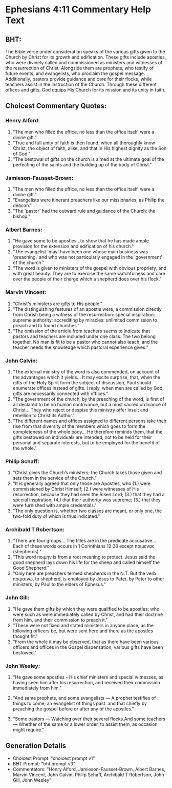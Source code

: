 # Ephesians 4:11 Commentary Help Text

## BHT:
The Bible verse under consideration speaks of the various gifts given to the Church by Christ for its growth and edification. These gifts include apostles, who were divinely called and commissioned as ministers and witnesses of the resurrection of Christ. Alongside them are prophets, who testify of future events, and evangelists, who proclaim the gospel message. Additionally, pastors provide guidance and care for their flocks, while teachers assist in the instruction of the Church. Through these different offices and gifts, God equips His Church for its mission and its unity in faith.

## Choicest Commentary Quotes:
### Henry Alford:
1. "The men who filled the office, no less than the office itself, were a divine gift."
2. "True and full unity of faith is then found, when all thoroughly know Christ, the object of faith, alike, and that in His highest dignity as the Son of God."
3. "The bestowal of gifts on the church is aimed at the ultimate goal of the perfecting of the saints and the building up of the body of Christ."

### Jamieson-Fausset-Brown:
1. "The men who filled the office, no less than the office itself, were a divine gift."
2. "Evangelists were itinerant preachers like our missionaries, as Philip the deacon."
3. "The 'pastor' had the outward rule and guidance of the Church: the bishop."

### Albert Barnes:
1. "He gave some to be apostles...to show that he has made ample provision for the extension and edification of his church." 
2. "The evangelist 'may' have been one whose main business was 'preaching,' and who was not particularly engaged in the 'government' of the church."
3. "The word is given to ministers of the gospel with obvious propriety, and with great beauty. They are to exercise the same watchfulness and care over the people of their charge which a shepherd does over his flock."

### Marvin Vincent:
1. "Christ's ministers are gifts to His people."
2. "The distinguishing features of an apostle were, a commission directly from Christ: being a witness of the resurrection: special inspiration: supreme authority: accrediting by miracles: unlimited commission to preach and to found churches."
3. "The omission of the article from teachers seems to indicate that pastors and teachers are included under one class. The two belong together. No man is fit to be a pastor who cannot also teach, and the teacher needs the knowledge which pastoral experience gives."

### John Calvin:
1. "The external ministry of the word is also commended, on account of the advantages which it yields... It may excite surprise, that, when the gifts of the Holy Spirit form the subject of discussion, Paul should enumerate offices instead of gifts. I reply, when men are called by God, gifts are necessarily connected with offices."
2. "The government of the church, by the preaching of the word, is first of all declared to be no human contrivance, but a most sacred ordinance of Christ... They who reject or despise this ministry offer insult and rebellion to Christ its Author."
3. "The different names and offices assigned to different persons take their rise from that diversity of the members which goes to form the completeness of the whole body... He therefore reminds them, that the gifts bestowed on individuals are intended, not to be held for their personal and separate interests, but to be employed for the benefit of the whole."

### Philip Schaff:
1. "Christ gives the Church’s ministers; the Church takes those given and sets them in the service of the Church."
2. "It is generally agreed that only those are Apostles, who (1.) were commissioned by Christ Himself; (2.) were witnesses of His resurrection, because they had seen the Risen Lord; (3.) that they had a special inspiration; (4.) that their authority was supreme; (3.) that they were furnished with ample credentials."
3. "The only question is, whether two classes are meant, or only one, the two-fold duty of which is thus indicated."

### Archibald T Robertson:
1. "There are four groups... The titles are in the predicate accusative... Each of these words occurs in 1 Corinthians 12:28 except ποιμενας (shepherds)."
2. "This word ποιμην is from a root meaning to protect. Jesus said the good shepherd lays down his life for the sheep and called himself the Good Shepherd."
3. "Only here are preachers termed shepherds in the N.T. But the verb ποιμαινω, to shepherd, is employed by Jesus to Peter, by Peter to other ministers, by Paul to the elders of Ephesus."

### John Gill:
1. "He gave them gifts by which they were qualified to be apostles; who were such as were immediately called by Christ, and had their doctrine from him, and their commission to preach it." 
2. "These were not fixed and stated ministers in anyone place, as the following officers be, but were sent here and there as the apostles thought fit."
3. "From the whole it may be observed, that as there have been various officers and offices in the Gospel dispensation, various gifts have been bestowed."

### John Wesley:
1. "He gave some apostles - His chief ministers and special witnesses, as having seen him after his resurrection, and received their commission immediately from him." 

2. "And same prophets, and some evangelists — A prophet testifies of things to come; an evangelist of things past: and that chiefly by preaching the gospel before or after any of the apostles."

3. "Some pastors — Watching over their several flocks.And some teachers — Whether of the same or a lower order, to assist them, as occasion might require."


## Generation Details
- Choicest Prompt: "choicest prompt v1"
- BHT Prompt: "bht prompt v3"
- Commentators: "Henry Alford, Jamieson-Fausset-Brown, Albert Barnes, Marvin Vincent, John Calvin, Philip Schaff, Archibald T Robertson, John Gill, John Wesley"
